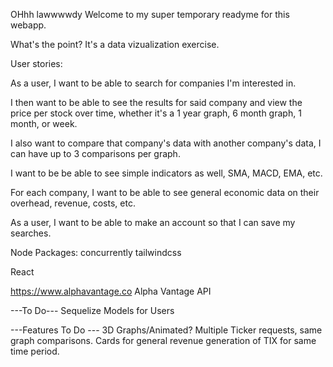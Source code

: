 OHhh lawwwwdy
Welcome to my super temporary readyme for this webapp.

What's the point? It's a data vizualization exercise.

User stories:

As a user, I want to be able to search for companies I'm interested in.

I then want to be able to see the results for said company and view the price per stock over time, whether it's a 1 year graph, 6 month graph, 1 month, or week.

I also want to compare that company's data with another company's data, I can have up to 3 comparisons per graph.

I want to be be able to see simple indicators as well, SMA, MACD, EMA, etc.

For each company, I want to be able to see general economic data on their overhead, revenue, costs, etc.

As a user, I want to be able to make an account so that I can save my searches.

Node Packages:
concurrently
tailwindcss

React

https://www.alphavantage.co
Alpha Vantage API

---To Do---
Sequelize Models for Users

---Features To Do ---
3D Graphs/Animated?
Multiple Ticker requests, same graph comparisons.
Cards for general revenue generation of TIX for same time period.
